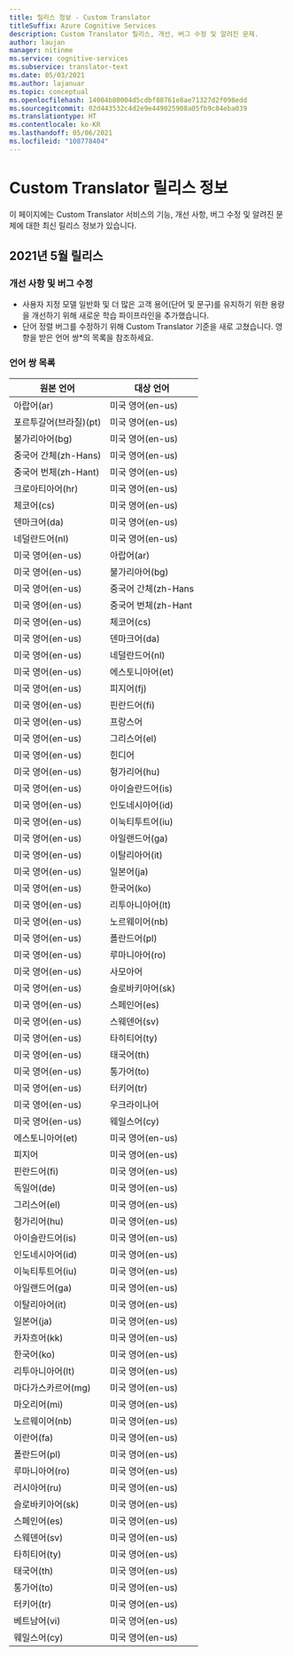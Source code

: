 ```yaml
---
title: 릴리스 정보 - Custom Translator
titleSuffix: Azure Cognitive Services
description: Custom Translator 릴리스, 개선, 버그 수정 및 알려진 문제.
author: laujan
manager: nitinme
ms.service: cognitive-services
ms.subservice: translator-text
ms.date: 05/03/2021
ms.author: lajanuar
ms.topic: conceptual
ms.openlocfilehash: 14004b80004d5cdbf88761e8ae71327d2f098edd
ms.sourcegitcommit: 02d443532c4d2e9e449025908a05fb9c84eba039
ms.translationtype: HT
ms.contentlocale: ko-KR
ms.lasthandoff: 05/06/2021
ms.locfileid: "108778404"
---
```

# <a name="custom-translator-release-notes"></a>Custom Translator 릴리스 정보

이 페이지에는 Custom Translator 서비스의 기능, 개선 사항, 버그 수정 및 알려진 문제에 대한 최신 릴리스 정보가 있습니다.

## <a name="2021-may-release"></a>2021년 5월 릴리스

### <a name="improvements-and-bug-fixes"></a>개선 사항 및 버그 수정

- 사용자 지정 모델 일반화 및 더 많은 고객 용어(단어 및 문구)를 유지하기 위한 용량을 개선하기 위해 새로운 학습 파이프라인을 추가했습니다.
- 단어 정렬 버그를 수정하기 위해 Custom Translator 기준을 새로 고쳤습니다. 영향을 받은 언어 쌍*의 목록을 참조하세요.

### <a name="language-pair-list"></a>언어 쌍 목록

| 원본 언어   | 대상 언어 |
|-------------------|-----------------|
| 아랍어(ar) | 미국 영어(en-us)|
| 포르투갈어(브라질)(pt)    | 미국 영어(en-us)|
| 불가리아어(bg)    | 미국 영어(en-us)|
| 중국어 간체(zh-Hans)    | 미국 영어(en-us)|
| 중국어 번체(zh-Hant)    | 미국 영어(en-us)|
| 크로아티아어(hr)    | 미국 영어(en-us)|
| 체코어(cs)    | 미국 영어(en-us)|
| 덴마크어(da)    | 미국 영어(en-us)|
| 네덜란드어(nl)    | 미국 영어(en-us)|
| 미국 영어(en-us)    | 아랍어(ar)|
| 미국 영어(en-us)    | 불가리아어(bg)|
| 미국 영어(en-us)    | 중국어 간체(zh-Hans|
| 미국 영어(en-us)    | 중국어 번체(zh-Hant|
| 미국 영어(en-us)    | 체코어(cs)|
| 미국 영어(en-us)    | 덴마크어(da)|
| 미국 영어(en-us)    | 네덜란드어(nl)|
| 미국 영어(en-us)    | 에스토니아어(et)|
| 미국 영어(en-us)    | 피지어(fj)|
| 미국 영어(en-us)    | 핀란드어(fi)|
| 미국 영어(en-us)    | 프랑스어|
| 미국 영어(en-us)    | 그리스어(el)|
| 미국 영어(en-us)    | 힌디어|
| 미국 영어(en-us)    | 헝가리어(hu)|
| 미국 영어(en-us)    | 아이슬란드어(is)|
| 미국 영어(en-us)    | 인도네시아어(id)|
| 미국 영어(en-us)    | 이눅티투트어(iu)|
| 미국 영어(en-us)    | 아일랜드어(ga)|
| 미국 영어(en-us)    | 이탈리아어(it)|
| 미국 영어(en-us)    | 일본어(ja)|
| 미국 영어(en-us)    | 한국어(ko)|
| 미국 영어(en-us)    | 리투아니아어(lt)|
| 미국 영어(en-us)    | 노르웨이어(nb)|
| 미국 영어(en-us)    |  폴란드어(pl)|
| 미국 영어(en-us)    | 루마니아어(ro)|
| 미국 영어(en-us)    | 사모아어|
| 미국 영어(en-us)    | 슬로바키아어(sk)|
| 미국 영어(en-us)    | 스페인어(es)|
| 미국 영어(en-us)    | 스웨덴어(sv)|
| 미국 영어(en-us)    | 타히티어(ty)|
| 미국 영어(en-us)    | 태국어(th)|
| 미국 영어(en-us)    | 통가어(to)|
| 미국 영어(en-us)    | 터키어(tr)|
| 미국 영어(en-us)    | 우크라이나어|
| 미국 영어(en-us)    | 웨일스어(cy)|
| 에스토니아어(et)    | 미국 영어(en-us)|
| 피지어    | 미국 영어(en-us)|
| 핀란드어(fi)    | 미국 영어(en-us)|
| 독일어(de)    | 미국 영어(en-us)|
| 그리스어(el)    | 미국 영어(en-us)|
| 헝가리어(hu)    | 미국 영어(en-us)|
| 아이슬란드어(is)    | 미국 영어(en-us)|
| 인도네시아어(id)    | 미국 영어(en-us)
| 이눅티투트어(iu)    | 미국 영어(en-us)|
| 아일랜드어(ga)    | 미국 영어(en-us)|
| 이탈리아어(it)    | 미국 영어(en-us)|
| 일본어(ja)    | 미국 영어(en-us)|
| 카자흐어(kk)    | 미국 영어(en-us)|
| 한국어(ko)    | 미국 영어(en-us)|
| 리투아니아어(lt)    | 미국 영어(en-us)|
| 마다가스카르어(mg)    | 미국 영어(en-us)|
| 마오리어(mi)    | 미국 영어(en-us)|
| 노르웨이어(nb)    | 미국 영어(en-us)|
| 이란어(fa)    | 미국 영어(en-us)|
|  폴란드어(pl)    | 미국 영어(en-us)|
| 루마니아어(ro)    | 미국 영어(en-us)|
| 러시아어(ru)    | 미국 영어(en-us)|
| 슬로바키아어(sk)    | 미국 영어(en-us)|
| 스페인어(es)    | 미국 영어(en-us)|
| 스웨덴어(sv)    | 미국 영어(en-us)|
| 타히티어(ty)    | 미국 영어(en-us)|
| 태국어(th)    | 미국 영어(en-us)|
| 통가어(to)    | 미국 영어(en-us)|
| 터키어(tr)    | 미국 영어(en-us)|
| 베트남어(vi)    | 미국 영어(en-us)|
| 웨일스어(cy)    | 미국 영어(en-us)|